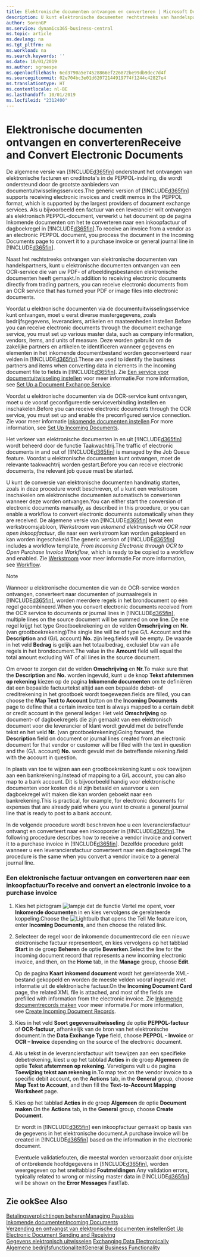 ```yaml
---
title: Elektronische documenten ontvangen en converteren | Microsoft Docs
description: U kunt elektronische documenten rechtstreeks van handelspartners of via een OCR-service ontvangen.
author: SorenGP
ms.service: dynamics365-business-central
ms.topic: article
ms.devlang: na
ms.tgt_pltfrm: na
ms.workload: na
ms.search.keywords: ''
ms.date: 10/01/2019
ms.author: sgroespe
ms.openlocfilehash: 6ed3790a5e74528866ef226872be99db9dec7d4f
ms.sourcegitcommit: 02e704bc3e01d62072144919774f1244c42827e4
ms.translationtype: HT
ms.contentlocale: nl-BE
ms.lasthandoff: 10/01/2019
ms.locfileid: "2312400"
---
```

# <a name="receive-and-convert-electronic-documents"></a><span data-ttu-id="3d466-103">Elektronische documenten ontvangen en converteren</span><span class="sxs-lookup"><span data-stu-id="3d466-103">Receive and Convert Electronic Documents</span></span>
<span data-ttu-id="3d466-104">De algemene versie van [!INCLUDE[d365fin](includes/d365fin_md.md)] ondersteunt het ontvangen van elektronische facturen en creditnota's in de PEPPOL-indeling, die wordt ondersteund door de grootste aanbieders van documentuitwisselingsservices.</span><span class="sxs-lookup"><span data-stu-id="3d466-104">The generic version of [!INCLUDE[d365fin](includes/d365fin_md.md)] supports receiving electronic invoices and credit memos in the PEPPOL format, which is supported by the largest providers of document exchange services.</span></span> <span data-ttu-id="3d466-105">Als u bijvoorbeeld een factuur van een leverancier wilt ontvangen als elektronisch PEPPOL-document, verwerkt u het document op de pagina Inkomende documenten om het te converteren naar een inkoopfactuur of dagboekregel in [!INCLUDE[d365fin](includes/d365fin_md.md)].</span><span class="sxs-lookup"><span data-stu-id="3d466-105">To receive an invoice from a vendor as an electronic PEPPOL document, you process the document in the Incoming Documents page to convert it to a purchase invoice or general journal line in [!INCLUDE[d365fin](includes/d365fin_md.md)].</span></span>

 <span data-ttu-id="3d466-106">Naast het rechtstreeks ontvangen van elektronische documenten van handelspartners, kunt u elektronische documenten ontvangen van een OCR-service die van uw PDF- of afbeeldingsbestanden elektronische documenten heeft gemaakt.</span><span class="sxs-lookup"><span data-stu-id="3d466-106">In addition to receiving electronic documents directly from trading partners, you can receive electronic documents from an OCR service that has turned your PDF or image files into electronic documents.</span></span>  

 <span data-ttu-id="3d466-107">Voordat u elektronische documenten via de documentuitwisselingsservice kunt ontvangen, moet u eerst diverse mastergegevens, zoals bedrijfsgegevens, leveranciers, artikelen en maateenheden instellen.</span><span class="sxs-lookup"><span data-stu-id="3d466-107">Before you can receive electronic documents through the document exchange service, you must set up various master data, such as company information, vendors, items, and units of measure.</span></span> <span data-ttu-id="3d466-108">Deze worden gebruikt om de zakelijke partners en artikelen te identificeren wanneer gegevens en elementen in het inkomende documentbestand worden geconverteerd naar velden in [!INCLUDE[d365fin](includes/d365fin_md.md)].</span><span class="sxs-lookup"><span data-stu-id="3d466-108">These are used to identify the business partners and items when converting data in elements in the incoming document file to fields in [!INCLUDE[d365fin](includes/d365fin_md.md)].</span></span> <span data-ttu-id="3d466-109">Zie [Een service voor documentuitwisseling instellen](across-how-to-set-up-a-document-exchange-service.md) voor meer informatie.</span><span class="sxs-lookup"><span data-stu-id="3d466-109">For more information, see [Set Up a Document Exchange Service](across-how-to-set-up-a-document-exchange-service.md).</span></span>  

 <span data-ttu-id="3d466-110">Voordat u elektronische documenten via de OCR-service kunt ontvangen, moet u de vooraf geconfigureerde serviceverbinding instellen en inschakelen.</span><span class="sxs-lookup"><span data-stu-id="3d466-110">Before you can receive electronic documents through the OCR service, you must set up and enable the preconfigured service connection.</span></span> <span data-ttu-id="3d466-111">Zie voor meer informatie [Inkomende documenten instellen](across-how-setup-income-documents.md).</span><span class="sxs-lookup"><span data-stu-id="3d466-111">For more information, see [Set Up Incoming Documents](across-how-setup-income-documents.md).</span></span>  

 <span data-ttu-id="3d466-112">Het verkeer van elektronische documenten in en uit [!INCLUDE[d365fin](includes/d365fin_md.md)] wordt beheerd door de functie Taakwachtrij.</span><span class="sxs-lookup"><span data-stu-id="3d466-112">The traffic of electronic documents in and out of [!INCLUDE[d365fin](includes/d365fin_md.md)] is managed by the Job Queue feature.</span></span> <span data-ttu-id="3d466-113">Voordat u elektronische documenten kunt ontvangen, moet de relevante taakwachtrij worden gestart.</span><span class="sxs-lookup"><span data-stu-id="3d466-113">Before you can receive electronic documents, the relevant job queue must be started.</span></span>  

 <span data-ttu-id="3d466-114">U kunt de conversie van elektronische documenten handmatig starten, zoals in deze procedure wordt beschreven, of u kunt een werkstroom inschakelen om elektronische documenten automatisch te converteren wanneer deze worden ontvangen.</span><span class="sxs-lookup"><span data-stu-id="3d466-114">You can either start the conversion of electronic documents manually, as described in this procedure, or you can enable a workflow to convert electronic documents automatically when they are received.</span></span> <span data-ttu-id="3d466-115">De algemene versie van [!INCLUDE[d365fin](includes/d365fin_md.md)] bevat een werkstroomsjabloon, *Werkstroom van inkomend elektronisch via OCR naar open Inkoopfactuur*, die naar een werkstroom kan worden gekopieerd en kan worden ingeschakeld.</span><span class="sxs-lookup"><span data-stu-id="3d466-115">The generic version of [!INCLUDE[d365fin](includes/d365fin_md.md)] includes a workflow template, *From Incoming Electronic through OCR to Open Purchase Invoice Workflow*, which is ready to be copied to a workflow and enabled.</span></span> <span data-ttu-id="3d466-116">Zie [Werkstroom](across-workflow.md) voor meer informatie.</span><span class="sxs-lookup"><span data-stu-id="3d466-116">For more information, see [Workflow](across-workflow.md).</span></span>  

> [!NOTE]  
>  <span data-ttu-id="3d466-117">Wanneer u elektronische documenten die van de OCR-service worden ontvangen, converteert naar documenten of journaalregels in [!INCLUDE[d365fin](includes/d365fin_md.md)], worden meerdere regels in het brondocument op één regel gecombineerd.</span><span class="sxs-lookup"><span data-stu-id="3d466-117">When you convert electronic documents received from the OCR service to documents or journal lines in [!INCLUDE[d365fin](includes/d365fin_md.md)], multiple lines on the source document will be summed on one line.</span></span> <span data-ttu-id="3d466-118">De ene regel krijgt het type Grootboekrekening en de velden **Omschrijving** en **Nr.** (van grootboekrekening)</span><span class="sxs-lookup"><span data-stu-id="3d466-118">The single line will be of type G/L Account and the **Description** and (G/L account) **No.**</span></span> <span data-ttu-id="3d466-119">zijn leeg.</span><span class="sxs-lookup"><span data-stu-id="3d466-119">fields will be empty.</span></span> <span data-ttu-id="3d466-120">De waarde in het veld **Bedrag** is gelijk aan het totaalbedrag, exclusief btw van alle regels in het brondocument.</span><span class="sxs-lookup"><span data-stu-id="3d466-120">The value in the **Amount** field will equal the total amount excluding VAT of all lines in the source document.</span></span>  
>   
>  <span data-ttu-id="3d466-121">Om ervoor te zorgen dat de velden **Omschrijving** en **Nr.**</span><span class="sxs-lookup"><span data-stu-id="3d466-121">To make sure that the **Description** and **No.**</span></span> <span data-ttu-id="3d466-122">worden ingevuld, kunt u de knop **Tekst afstemmen op rekening** kiezen op de pagina **Inkomende documenten** om te definiëren dat een bepaalde factuurtekst altijd aan een bepaalde debet- of creditrekening in het grootboek wordt toegewezen.</span><span class="sxs-lookup"><span data-stu-id="3d466-122">fields are filled, you can choose the **Map Text to Account** button on the **Incoming Documents** page to define that a certain invoice text is always mapped to a certain debit or credit account in the general ledger.</span></span> <span data-ttu-id="3d466-123">Het veld **Omschrijving** op document- of dagboekregels die zijn gemaakt van een elektronisch document voor die leverancier of klant wordt gevuld met de betreffende tekst en het veld **Nr.** (van grootboekrekening)</span><span class="sxs-lookup"><span data-stu-id="3d466-123">Going forward, the **Description** field on document or journal lines created from an electronic document for that vendor or customer will be filled with the text in question and the (G/L account) **No.**</span></span> <span data-ttu-id="3d466-124">wordt gevuld met de betreffende rekening.</span><span class="sxs-lookup"><span data-stu-id="3d466-124">field with the account in question.</span></span>  
>   
>  <span data-ttu-id="3d466-125">In plaats van toe te wijzen aan een grootboekrekening kunt u ook toewijzen aan een bankrekening.</span><span class="sxs-lookup"><span data-stu-id="3d466-125">Instead of mapping to a G/L account, you can also map to a bank account.</span></span> <span data-ttu-id="3d466-126">Dit is bijvoorbeeld handig voor elektronische documenten voor kosten die al zijn betaald en waarvoor u een dagboekregel wilt maken die kan worden geboekt naar een bankrekening.</span><span class="sxs-lookup"><span data-stu-id="3d466-126">This is practical, for example, for electronic documents for expenses that are already paid where you want to create a general journal line that is ready to post to a bank account.</span></span>  

 <span data-ttu-id="3d466-127">In de volgende procedure wordt beschreven hoe u een leveranciersfactuur ontvangt en converteert naar een inkooporder in [!INCLUDE[d365fin](includes/d365fin_md.md)].</span><span class="sxs-lookup"><span data-stu-id="3d466-127">The following procedure describes how to receive a vendor invoice and convert it to a purchase invoice in [!INCLUDE[d365fin](includes/d365fin_md.md)].</span></span> <span data-ttu-id="3d466-128">Dezelfde procedure geldt wanneer u een leveranciersfactuur converteert naar een dagboekregel.</span><span class="sxs-lookup"><span data-stu-id="3d466-128">The procedure is the same when you convert a vendor invoice to a general journal line.</span></span>  

### <a name="to-receive-and-convert-an-electronic-invoice-to-a-purchase-invoice"></a><span data-ttu-id="3d466-129">Een elektronische factuur ontvangen en converteren naar een inkoopfactuur</span><span class="sxs-lookup"><span data-stu-id="3d466-129">To receive and convert an electronic invoice to a purchase invoice</span></span>  

1.  <span data-ttu-id="3d466-130">Kies het pictogram ![lampje dat de functie Vertel me opent](media/ui-search/search_small.png "Vertel me wat u wilt doen"), voer **Inkomende documenten** in en kies vervolgens de gerelateerde koppeling.</span><span class="sxs-lookup"><span data-stu-id="3d466-130">Choose the ![Lightbulb that opens the Tell Me feature](media/ui-search/search_small.png "Tell me what you want to do") icon, enter **Incoming Documents**, and then choose the related link.</span></span>  

2.  <span data-ttu-id="3d466-131">Selecteer de regel voor de inkomende documentrecord die een nieuwe elektronische factuur representeert, en kies vervolgens op het tabblad **Start** in de groep **Beheren** de optie **Bewerken**.</span><span class="sxs-lookup"><span data-stu-id="3d466-131">Select the line for the incoming document record that represents a new incoming electronic invoice, and then, on the **Home** tab, in the **Manage** group, choose **Edit**.</span></span>  

     <span data-ttu-id="3d466-132">Op de pagina **Kaart inkomend document** wordt het gerelateerde XML-bestand gekoppeld en worden de meeste velden vooraf ingevuld met informatie uit de elektronische factuur.</span><span class="sxs-lookup"><span data-stu-id="3d466-132">On the **Incoming Document Card** page, the related XML file is attached, and most of the fields are prefilled with information from the electronic invoice.</span></span> <span data-ttu-id="3d466-133">Zie [Inkomende documentrecords maken](across-how-create-income-document-records.md) voor meer informatie.</span><span class="sxs-lookup"><span data-stu-id="3d466-133">For more information, see [Create Incoming Document Records](across-how-create-income-document-records.md).</span></span>  

3.  <span data-ttu-id="3d466-134">Kies in het veld **Soort gegevensuitwisseling** de optie **PEPPOL-factuur** of **OCR-factuur**, afhankelijk van de bron van het elektronische document.</span><span class="sxs-lookup"><span data-stu-id="3d466-134">In the **Data Exchange Type** field, choose **PEPPOL - Invoice** or **OCR – Invoice** depending on the source of the electronic document.</span></span>  

4.  <span data-ttu-id="3d466-135">Als u tekst in de leveranciersfactuur wilt toewijzen aan een specifieke debetrekening, kiest u op het tabblad **Acties** in de groep **Algemeen** de optie **Tekst afstemmen op rekening**. Vervolgens vult u de pagina **Toewijzing tekst aan rekening** in.</span><span class="sxs-lookup"><span data-stu-id="3d466-135">To map text on the vendor invoice to a specific debit account, on the **Actions** tab, in the **General** group, choose **Map Text to Account**, and then fill the **Text-to-Account Mapping Worksheet** page.</span></span>  

5.  <span data-ttu-id="3d466-136">Kies op het tabblad **Acties** in de groep **Algemeen** de optie **Document maken**.</span><span class="sxs-lookup"><span data-stu-id="3d466-136">On the **Actions** tab, in the **General** group, choose **Create Document**.</span></span>  

     <span data-ttu-id="3d466-137">Er wordt in [!INCLUDE[d365fin](includes/d365fin_md.md)] een inkoopfactuur gemaakt op basis van de gegevens in het elektronische document.</span><span class="sxs-lookup"><span data-stu-id="3d466-137">A purchase invoice will be created in [!INCLUDE[d365fin](includes/d365fin_md.md)] based on the information in the electronic document.</span></span>  

     <span data-ttu-id="3d466-138">Eventuele validatiefouten, die meestal worden veroorzaakt door onjuiste of ontbrekende hoofdgegevens in [!INCLUDE[d365fin](includes/d365fin_md.md)], worden weergegeven op het sneltabblad **Foutmeldingen**.</span><span class="sxs-lookup"><span data-stu-id="3d466-138">Any validation errors, typically related to wrong or missing master data in [!INCLUDE[d365fin](includes/d365fin_md.md)] will be shown on the **Error Messages** FastTab.</span></span>  

## <a name="see-also"></a><span data-ttu-id="3d466-139">Zie ook</span><span class="sxs-lookup"><span data-stu-id="3d466-139">See Also</span></span>  
[<span data-ttu-id="3d466-140">Betalingsverplichtingen beheren</span><span class="sxs-lookup"><span data-stu-id="3d466-140">Managing Payables</span></span>](payables-manage-payables.md)  
[<span data-ttu-id="3d466-141">Inkomende documenten</span><span class="sxs-lookup"><span data-stu-id="3d466-141">Incoming Documents</span></span>](across-income-documents.md)  
[<span data-ttu-id="3d466-142">Verzending en ontvangst van elektronische documenten instellen</span><span class="sxs-lookup"><span data-stu-id="3d466-142">Set Up Electronic Document Sending and Receiving</span></span>](across-how-to-set-up-electronic-document-sending-and-receiving.md)  
<span data-ttu-id="3d466-143">[Gegevens elektronisch uitwisselen](across-data-exchange.md) </span><span class="sxs-lookup"><span data-stu-id="3d466-143">[Exchanging Data Electronically](across-data-exchange.md) </span></span>  
[<span data-ttu-id="3d466-144">Algemene bedrijfsfunctionaliteit</span><span class="sxs-lookup"><span data-stu-id="3d466-144">General Business Functionality</span></span>](ui-across-business-areas.md)  
